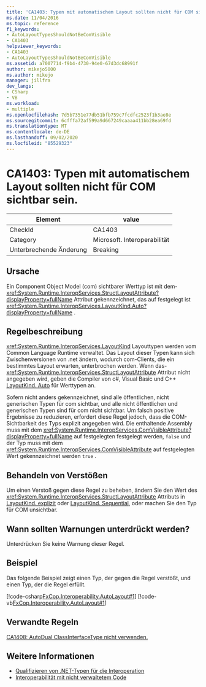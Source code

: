 ```yaml
---
title: 'CA1403: Typen mit automatischem Layout sollten nicht für COM sichtbar sein.'
ms.date: 11/04/2016
ms.topic: reference
f1_keywords:
- AutoLayoutTypesShouldNotBeComVisible
- CA1403
helpviewer_keywords:
- CA1403
- AutoLayoutTypesShouldNotBeComVisible
ms.assetid: a7007714-f9b4-4730-94e0-67d3dc68991f
author: mikejo5000
ms.author: mikejo
manager: jillfra
dev_langs:
- CSharp
- VB
ms.workload:
- multiple
ms.openlocfilehash: 7d5b7351e77db51bfb759c7fcdfc2523f1b3ae8e
ms.sourcegitcommit: 6cfffa72af599a9d667249caaaa411bb28ea69fd
ms.translationtype: MT
ms.contentlocale: de-DE
ms.lasthandoff: 09/02/2020
ms.locfileid: "85529323"
---
```

# <a name="ca1403-auto-layout-types-should-not-be-com-visible"></a>CA1403: Typen mit automatischem Layout sollten nicht für COM sichtbar sein.

|Element|value|
|-|-|
|CheckId|CA1403|
|Category|Microsoft. Interoperabilität|
|Unterbrechende Änderung|Breaking|

## <a name="cause"></a>Ursache

Ein Component Object Model (com) sichtbarer Werttyp ist mit dem- <xref:System.Runtime.InteropServices.StructLayoutAttribute?displayProperty=fullName> Attribut gekennzeichnet, das auf festgelegt ist <xref:System.Runtime.InteropServices.LayoutKind.Auto?displayProperty=fullName> .

## <a name="rule-description"></a>Regelbeschreibung

<xref:System.Runtime.InteropServices.LayoutKind> Layouttypen werden vom Common Language Runtime verwaltet. Das Layout dieser Typen kann sich Zwischenversionen von .net ändern, wodurch com-Clients, die ein bestimmtes Layout erwarten, unterbrochen werden. Wenn das- <xref:System.Runtime.InteropServices.StructLayoutAttribute> Attribut nicht angegeben wird, geben die Compiler von c#, Visual Basic und C++ [LayoutKind. Auto](<xref:System.Runtime.InteropServices.LayoutKind.Auto>) für Werttypen an.

Sofern nicht anders gekennzeichnet, sind alle öffentlichen, nicht generischen Typen für com sichtbar, und alle nicht öffentlichen und generischen Typen sind für com nicht sichtbar. Um falsch positive Ergebnisse zu reduzieren, erfordert diese Regel jedoch, dass die COM-Sichtbarkeit des Typs explizit angegeben wird. Die enthaltende Assembly muss mit dem <xref:System.Runtime.InteropServices.ComVisibleAttribute?displayProperty=fullName> auf festgelegten festgelegt werden, `false` und der Typ muss mit dem <xref:System.Runtime.InteropServices.ComVisibleAttribute> auf festgelegten Wert gekennzeichnet werden `true` .

## <a name="how-to-fix-violations"></a>Behandeln von Verstößen

Um einen Verstoß gegen diese Regel zu beheben, ändern Sie den Wert des <xref:System.Runtime.InteropServices.StructLayoutAttribute> Attributs in [LayoutKind. explizit](<xref:System.Runtime.InteropServices.LayoutKind.Explicit>) oder [LayoutKind. Sequential](<xref:System.Runtime.InteropServices.LayoutKind.Sequential>), oder machen Sie den Typ für COM unsichtbar.

## <a name="when-to-suppress-warnings"></a>Wann sollten Warnungen unterdrückt werden?

Unterdrücken Sie keine Warnung dieser Regel.

## <a name="example"></a>Beispiel

Das folgende Beispiel zeigt einen Typ, der gegen die Regel verstößt, und einen Typ, der die Regel erfüllt.

[!code-csharp[FxCop.Interoperability.AutoLayout#1](../code-quality/codesnippet/CSharp/ca1403-auto-layout-types-should-not-be-com-visible_1.cs)]
[!code-vb[FxCop.Interoperability.AutoLayout#1](../code-quality/codesnippet/VisualBasic/ca1403-auto-layout-types-should-not-be-com-visible_1.vb)]

## <a name="related-rules"></a>Verwandte Regeln

[CA1408: AutoDual ClassInterfaceType nicht verwenden.](../code-quality/ca1408.md)

## <a name="see-also"></a>Weitere Informationen

- [Qualifizieren von .NET-Typen für die Interoperation](/dotnet/framework/interop/qualifying-net-types-for-interoperation)
- [Interoperabilität mit nicht verwaltetem Code](/dotnet/framework/interop/index)
